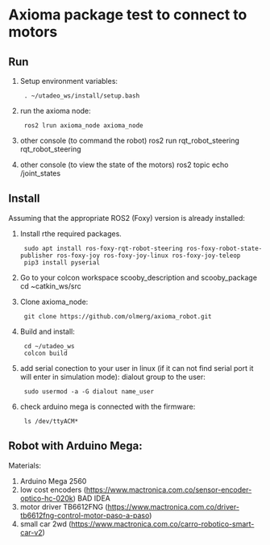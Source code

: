 # Axioma package test to connect to motors 

## Run

1. Setup environment variables:

        . ~/utadeo_ws/install/setup.bash

2. run the axioma node:

        ros2 lrun axioma_node axioma_node

3. other console (to command the robot)
        ros2 run rqt_robot_steering rqt_robot_steering

4. other console (to view the state of the motors)
        ros2  topic echo /joint_states
## Install

Assuming that the appropriate ROS2 (Foxy) version is already installed:

1. Install rthe required packages. 

        sudo apt install ros-foxy-rqt-robot-steering ros-foxy-robot-state-publisher ros-foxy-joy ros-foxy-joy-linux ros-foxy-joy-teleop
        pip3 install pyserial

3. Go to your colcon workspace scooby_description and scooby_package 
        cd ~catkin_ws/src


5. Clone axioma_node:

        git clone https://github.com/olmerg/axioma_robot.git

6. Build and install:

        cd ~/utadeo_ws
        colcon build

7. add serial conection to your user in linux (if it can not find serial port it will enter in simulation mode): dialout group to the user: 
        
        sudo usermod -a -G dialout name_user

8. check arduino mega is connected with the firmware:

        ls /dev/ttyACM*
  
## Robot with Arduino Mega:

Materials:

1. Arduino Mega 2560
2. low cost encoders (https://www.mactronica.com.co/sensor-encoder-optico-hc-020k) BAD IDEA
3. motor driver TB6612FNG  (https://www.mactronica.com.co/driver-tb6612fng-control-motor-paso-a-paso)
4. small car 2wd (https://www.mactronica.com.co/carro-robotico-smart-car-v2)



